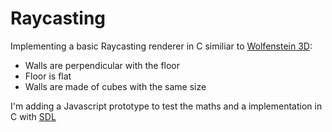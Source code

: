 # Raycasting
Implementing a basic Raycasting renderer in C similiar to [Wolfenstein 3D](https://github.com/id-Software/wolf3d):

* Walls are perpendicular with the floor
* Floor is flat
* Walls are made of cubes with the same size

I'm adding a Javascript prototype to test the maths and a implementation in C with [SDL](https://www.libsdl.org/)